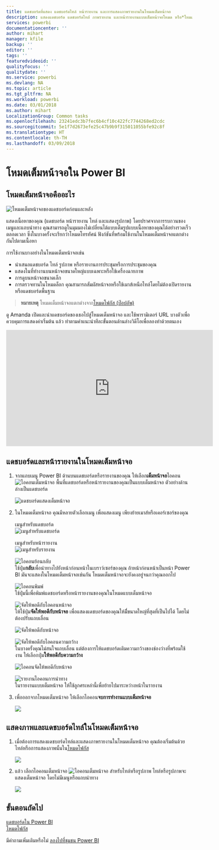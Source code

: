 ```yaml
---
title: แดชบอร์ดที่แสดง แดชบอร์ดไทล์ หน้ารายงาน และการแสดงภาพรายงานในโหมดเต็มหน้าจอ
description: แสดงแดชบอร์ด แดชบอร์ดไทล์่ ภาพรายงาน และหน้ารายงานแบบเต็มหน้าจอโหมด หรือ*โหมดโทรทัศน์*
services: powerbi
documentationcenter: ''
author: mihart
manager: kfile
backup: ''
editor: ''
tags: ''
featuredvideoid: ''
qualityfocus: ''
qualitydate: ''
ms.service: powerbi
ms.devlang: NA
ms.topic: article
ms.tgt_pltfrm: NA
ms.workload: powerbi
ms.date: 03/01/2018
ms.author: mihart
LocalizationGroup: Common tasks
ms.openlocfilehash: 23241edc3b7fec6b4cf10c422fc7744268ed2cdc
ms.sourcegitcommit: 5e1f7d2673efe25c47b9b9f315011055bfe92c8f
ms.translationtype: HT
ms.contentlocale: th-TH
ms.lasthandoff: 03/09/2018
---
```

# <a name="full-screen-mode-in-power-bi"></a>โหมดเต็มหน้าจอใน Power BI
## <a name="what-is-full-screen-mode"></a>โหมดเต็มหน้าจอคืออะไร
![โหมดเต็มหน้าจอของแดชบอร์ดก่อนและหลัง](media/service-fullscreen-mode/power-bi-full-screen-comparison.png)

แสดงเนื้อหาของคุณ (แดชบอร์ด หน้ารายงาน ไทล์ และแสดงรูปภาพ) โดยปราศจากการรบกวนของเมนูและแถบนำทาง  คุณสามารถดูในมุมมองไม่เปลี่ยนได้แบบเต็มรูปแบบเนื้อหาของคุณได้อย่างรวดเร็ว ตลอดเวลา ซึ่งในบางครั้งจะเรียกว่าโหมดโทรทัศน์ ฟังก์ชันที่พร้อมใช้งานในโหมดเต็มหน้าจอแตกต่างกันไปตามเนื้อหา  

การใช้งานบางอย่างในโหมดเต็มหน้าจอเช่น

* นำเสนอแดชบอร์ด ไทล์ รูปภาพ หรือรายงานการประชุมหรือการประชุมของคุณ
* แสดงในที่ทำงานบนหน้าจอขนาดใหญ่แบบเฉพาะหรือใช้เครื่องฉายภาพ
* การดูบนหน้าจอขนาดเล็ก
* การตรวจทานในโหมดล็อก คุณสามารถสัมผัสหน้าจอหรือใช้เมาส์เหนือไทล์โดยไม่ต้องเปิดรายงานหรือแดชบอร์ดพื้นฐาน

> **หมายเหตุ** โหมดเต็มหน้าจอแตกต่างจาก[โหมดโฟกัส (ป๊อปอัพ)](service-focus-mode.md)
> 
> 

ดู Amanda เปิดและนำแดชบอร์ดของเธอไปสู่โหมดเต็มหน้าจอ และใช้พารามิเตอร์ URL บางตัวเพื่อควบคุมการแสดงค่าเริ่มต้น แล้ว ทำตามคำแนะนำทีละขั้นตอนด้านล่างวิดีโอเพื่อลองทำด้วยตนเอง

<iframe width="560" height="315" src="https://www.youtube.com/embed/c31gZkyvC54" frameborder="0" allowfullscreen></iframe>

## <a name="dashboards-and-report-pages-in-full-screen-mode"></a>แดชบอร์ดและหน้ารายงานในโหมดเต็มหน้าจอ
1. จากแถบเมนู Power BI ด้านบนแดชบอร์ดหรือรายงานของคุณ ให้เลือก**เต็มหน้าจอ**ไอคอน![ไอคอนเต็มหน้าจอ](media/service-fullscreen-mode/power-bi-full-screen-icon.png) พื้นที่แดชบอร์ดหรือหน้ารายงานของคุณเป็นแบบเต็มหน้าจอ ตัวอย่างด้านล่างเป็นแดชบอร์ด
   
      ![แดชบอร์ดแสดงเต็มหน้าจอ](media/service-fullscreen-mode/power-bi-dash-full-screen.png)
2. ในโหมดเต็มหน้าจอ คุณมีหลายตัวเลือกเมนู  เพื่อแสดงเมนู เพียงย้ายเมาส์หรือเคอร์เซอร์ของคุณ 
   
     เมนูสำหรับแดชบอร์ด    
     ![เมนูสำหรับแดชบอร์ด](media/service-fullscreen-mode/power-bi-full-screen-menu-dashboard.png)    
   
     เมนูสำหรับหน้ารายงาน    
    ![เมนูสำหรับรายงาน](media/service-fullscreen-mode/power-bi-report-menu.png)    
   
    ![ไอคอนย้อนกลับ](media/service-fullscreen-mode/power-bi-back-icon.png)    
    ใช้ปุ่ม**กลับ**เพื่อนำทางไปยังหน้าก่อนหน้าในเบราว์เซอร์ของคุณ ถ้าหน้าก่อนหน้าเป็นหน้า Power BI มันจะแสดงในโหมดเต็มหน้าจอเช่นกัน  โหมดเต็มหน้าจอจะยังคงอยู่จนกว่าคุณออกไป
   
    ![ไอคอนพิมพ์](media/service-fullscreen-mode/power-bi-print-icon.png)    
    ใช้ปุ่มนี้เพื่อพิมพ์แดชบอร์ดหรือหน้ารายงานของคุณในโหมดแบบเต็มหน้าจอ 
   
    ![จัดให้พอดีกับไอคอนหน้าจอ](media/service-fullscreen-mode/power-bi-fit-to-width.png)    
    ให้ใช้ปุ่ม**จัดให้พอดีกับหน้าจอ** เพื่อแสดงแดชบอร์ดของคุณให้มีี่ขนาดใหญ่ที่สุดที่เป็นไปได้ โดยไม่ต้องปรับแถบเลื่อน     
   
    ![จัดให้พอดีกับหน้าจอ](media/service-fullscreen-mode/power-bi-fit-screen.png)
   
    ![จัดให้พอดีกับไอคอนความกว้าง](media/service-fullscreen-mode/power-bi-fit-width.png)       
    ในบางครั้งคุณไม่สนใจแถบเลื่อน แต่ต้องการให้แดชบอร์ดเติมความกว้างของช่องว่างที่พร้อมใช้งาน ให้เลือกปุ่ม**ให้พอดีกับความกว้าง**    
   
    ![ไอคอนจัดให้พอดีกับหน้าจอ](media/service-fullscreen-mode/power-bi-fit-to-width-new.png)
   
    ![รายงานไอคอนการนำทาง](media/service-fullscreen-mode/power-bi-report-nav2.png)       
    ในรายงานแบบเต็มหน้าจอ ให้ใช้ลูกศรเหล่านี้เพื่อย้ายไปมาระหว่างหน้าในรายงาน    
3. เพื่อออกจากโหมดเต็มหน้าจอ ให้เลือกไอคอน**จบการทำงานแบบเต็มหน้าจอ**
   
      ![](media/service-fullscreen-mode/exit-fullscreen-new.png)

## <a name="visualizations-and-dashboard-tiles-in-full-screen-mode"></a>แสดงภาพและแดชบอร์ดไทล์ในโหมดเต็มหน้าจอ
1. เมื่อต้องการแสดงแดชบอร์ดไทล์และแสดงภาพรายงานในโหมดเต็มหน้าจอ คุณต้องเริ่มต้นด้วยไทล์หรือการแสดงภาพนั้นใน[โหมดโฟกัส](service-focus-mode.md) 
   
    ![](media/service-fullscreen-mode/power-bi-focus3.png)
2. แล้ว เลือกไอคอนเต็มหน้าจอ ![ไอคอนเต็มหน้าจอ](media/service-fullscreen-mode/power-bi-full-screen-icon.png)  สำหรับไทล์หรือรูปภาพ ไทล์หรือรูปภาพจะแสดงเต็มหน้าจอ โดยไม่มีเมนูหรือแถบนำทาง
   
    ![](media/service-fullscreen-mode/power-bi-fullscreen.png)

## <a name="next-steps"></a>ขั้นตอนถัดไป
[แดชบอร์ดใน Power BI](service-dashboards.md)  
[โหมดโฟกัส](service-focus-mode.md)    

มีคำถามเพิ่มเติมหรือไม่ [ลองไปที่ชุมชน Power BI](http://community.powerbi.com/)

